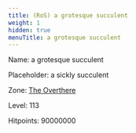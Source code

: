 ```yaml
---
title: (RoS) a grotesque succulent
weight: 1
hidden: true
menuTitle: a grotesque succulent
---
```


Name: a grotesque succulent

Placeholder: a sickly succulent

Zone: [The Overthere](/en/ros/exploration/the_overthere)

Level: 113

Hitpoints: 90000000